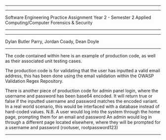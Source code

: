 ****
****
Software Engineering Practice Assignment
Year 2 - Semester 2
Applied Computing/Computer Forensics & Security
****
****
Dylan Butler Parry, Jordan Coady, Dean Doyle
*****

The code contained within here is an example of production code, as well as their associated unit testing cases.

The production code is for validating that the user has inputted a valid email address, this has been done using the email validation 
within the OWASP Validation Regex Repository.

There is another piece of production code for admin panel login, where the username and password has been base64 encoded. It will return true or false
if the inputted username and password matches the encoded variant. In a real world scenario, this would be interfaced with a database instead of hard-coded values.
N.B. A user would log into the system through the home page, prompting them for an email and password
     An admin would log in through a different page located elsewhere, where they will be prompted for a username and password (rootuser, rootpassword123)

****
